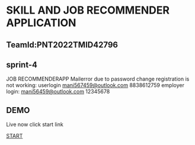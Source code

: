 

# SKILL AND JOB RECOMMENDER APPLICATION
## TeamId:PNT2022TMID42796
## sprint-4
JOB RECOMMENDERAPP
Mailerror due to password change registration is not working:
userlogin
mani567459@outlook.com
8838612759
employer login:
mani56459@outlook.com
12345678
## DEMO
Live now click start link

[START](http://159.122.179.176:30928/)

  

  

